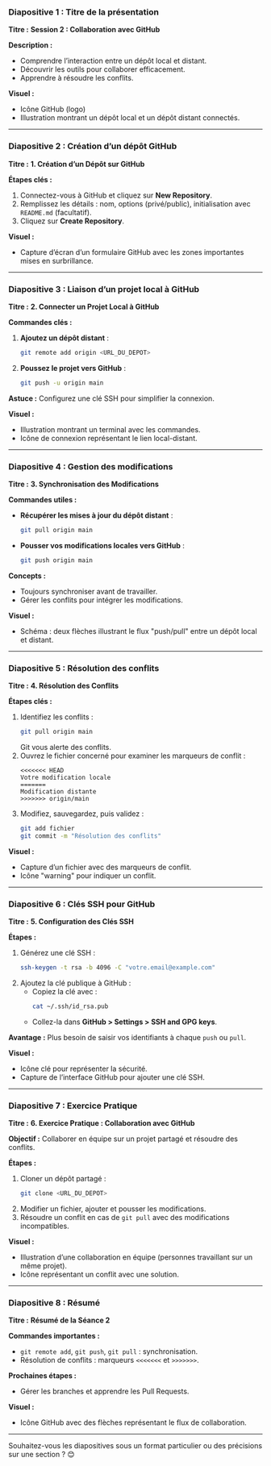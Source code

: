 ### **Diapositive 1 : Titre de la présentation**

**Titre :**
**Session 2 : Collaboration avec GitHub**

**Description :**

- Comprendre l’interaction entre un dépôt local et distant.
- Découvrir les outils pour collaborer efficacement.
- Apprendre à résoudre les conflits.

**Visuel :**

- Icône GitHub (logo)
- Illustration montrant un dépôt local et un dépôt distant connectés.

---

### **Diapositive 2 : Création d’un dépôt GitHub**

**Titre :**
**1. Création d’un Dépôt sur GitHub**

**Étapes clés :**

1. Connectez-vous à GitHub et cliquez sur **New Repository**.
2. Remplissez les détails : nom, options (privé/public), initialisation avec `README.md` (facultatif).
3. Cliquez sur **Create Repository**.

**Visuel :**

- Capture d’écran d’un formulaire GitHub avec les zones importantes mises en surbrillance.

---

### **Diapositive 3 : Liaison d’un projet local à GitHub**

**Titre :**
**2. Connecter un Projet Local à GitHub**

**Commandes clés :**

1. **Ajoutez un dépôt distant** :
   ```bash
   git remote add origin <URL_DU_DEPOT>
   ```
2. **Poussez le projet vers GitHub** :
   ```bash
   git push -u origin main
   ```

**Astuce :** Configurez une clé SSH pour simplifier la connexion.

**Visuel :**

- Illustration montrant un terminal avec les commandes.
- Icône de connexion représentant le lien local-distant.

---

### **Diapositive 4 : Gestion des modifications**

**Titre :**
**3. Synchronisation des Modifications**

**Commandes utiles :**

- **Récupérer les mises à jour du dépôt distant** :
  ```bash
  git pull origin main
  ```
- **Pousser vos modifications locales vers GitHub** :
  ```bash
  git push origin main
  ```

**Concepts :**

- Toujours synchroniser avant de travailler.
- Gérer les conflits pour intégrer les modifications.

**Visuel :**

- Schéma : deux flèches illustrant le flux "push/pull" entre un dépôt local et distant.

---

### **Diapositive 5 : Résolution des conflits**

**Titre :**
**4. Résolution des Conflits**

**Étapes clés :**

1. Identifiez les conflits :
   ```bash
   git pull origin main
   ```
   Git vous alerte des conflits.
2. Ouvrez le fichier concerné pour examiner les marqueurs de conflit :
   ```
   <<<<<<< HEAD
   Votre modification locale
   =======
   Modification distante
   >>>>>>> origin/main
   ```
3. Modifiez, sauvegardez, puis validez :
   ```bash
   git add fichier
   git commit -m "Résolution des conflits"
   ```

**Visuel :**

- Capture d’un fichier avec des marqueurs de conflit.
- Icône "warning" pour indiquer un conflit.

---

### **Diapositive 6 : Clés SSH pour GitHub**

**Titre :**
**5. Configuration des Clés SSH**

**Étapes :**

1. Générez une clé SSH :
   ```bash
   ssh-keygen -t rsa -b 4096 -C "votre.email@example.com"
   ```
2. Ajoutez la clé publique à GitHub :
   - Copiez la clé avec :
     ```bash
     cat ~/.ssh/id_rsa.pub
     ```
   - Collez-la dans **GitHub > Settings > SSH and GPG keys**.

**Avantage :** Plus besoin de saisir vos identifiants à chaque `push` ou `pull`.

**Visuel :**

- Icône clé pour représenter la sécurité.
- Capture de l’interface GitHub pour ajouter une clé SSH.

---

### **Diapositive 7 : Exercice Pratique**

**Titre :**
**6. Exercice Pratique : Collaboration avec GitHub**

**Objectif :** Collaborer en équipe sur un projet partagé et résoudre des conflits.

**Étapes :**

1. Cloner un dépôt partagé :
   ```bash
   git clone <URL_DU_DEPOT>
   ```
2. Modifier un fichier, ajouter et pousser les modifications.
3. Résoudre un conflit en cas de `git pull` avec des modifications incompatibles.

**Visuel :**

- Illustration d’une collaboration en équipe (personnes travaillant sur un même projet).
- Icône représentant un conflit avec une solution.

---

### **Diapositive 8 : Résumé**

**Titre :**
**Résumé de la Séance 2**

**Commandes importantes :**

- `git remote add`, `git push`, `git pull` : synchronisation.
- Résolution de conflits : marqueurs `<<<<<<<` et `>>>>>>>`.


**Prochaines étapes :**

- Gérer les branches et apprendre les Pull Requests.

**Visuel :**

- Icône GitHub avec des flèches représentant le flux de collaboration.

---

Souhaitez-vous les diapositives sous un format particulier ou des précisions sur une section ? 😊

